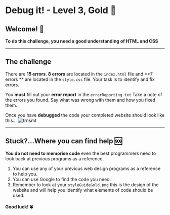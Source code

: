 # Debug it! - Level 3, Gold 🥇

## Welcome! 👋 

**To do this challenge, you need a good understanding of HTML and CSS**

---------------------------------------------------------------------
## The challenge

There are **15 errors**. **8 errors** are located in the `index.html` file and **7 errors ** are located in the `style.css` file.  Your task is to identify and fix errors.

You **must** fill out your **error report** in the `errorReporting.txt` Take a note of the errors you found. Say what was wrong with them and how you fixed them.

Once you have **debugged** the code your completed website should look like this...
![trnsmt](https://storage.googleapis.com/replit/images/1589977467996_9ae79bf3f701fdd7797179d29cf3be6b.png)

---------------------------------------------------------------------

## Stuck?...Where you can find help 🆘

**You do not need to memorise code** even the best programmers need to look back at previous programs as a reference. 

1. You can use any of your previous web design programs as a reference to help you.
2. You can use Google to find the code you need.
3. Remember to look at your `styleGuideGold.png` this is the design of the website and will help you identify what elements of code should be used.


#### Good luck! 🍀
